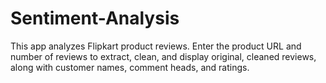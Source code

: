 # Sentiment-Analysis
This app analyzes Flipkart product reviews. Enter the product URL and number of reviews to extract, clean, and display original, cleaned reviews, along with customer names, comment heads, and ratings.
